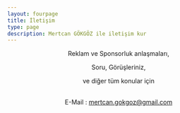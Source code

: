 ```yaml
---
layout: fourpage
title: İletişim
type: page
description: Mertcan GÖKGÖZ ile iletişim kur
---
```


<center>Reklam ve Sponsorluk anlaşmaları,

Soru, Görüşleriniz,

ve diğer tüm konular için <br>

<br>

</center>

<center>
E-Mail : <a href="mailto:{{ 'mertcan.gokgoz@gmail.com' | encode_email }}" title="Mail Gonder">mertcan.gokgoz@gmail.com</a></center>
